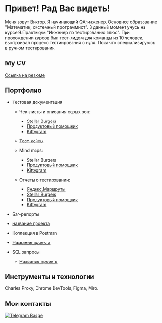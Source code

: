 # Привет! Рад Вас видеть!

Меня зовут Виктор. Я начинающий QA-инженер.
Основное образование "Математик, системный программист". В данный момент учусь на курсе Я.Практикум "Инженер по тестированию плюс".
При прохождении курсов был тест-лидом для команды из 10 человек, выстраивал процесс тестиирования с нуля.
Пока что специализируюсь в ручном тестировании. 

## My CV 

[Ссылка на резюме](https://docs.google.com/document/d/1NojFzomcuSthzYhJ7p0kHDMR0-TAIwiOIsw4fEcUOXI/edit?usp=sharing)

## Портфолио 
- Тестовая документация
  - Чек-листы и описания серых зон:
     - [Stellar Burgers](https://docs.google.com/spreadsheets/d/1R3olgcmOmMkmCSF_4xSo55xBBNTdCH0IUSaUqffUMvY/edit?usp=sharing)
     - [Продуктовый помощник](https://docs.google.com/spreadsheets/d/1oAUuqpSONcdyuCQc0qKKisIiztwJeeYqYcpsB0SVgLs/edit?usp=sharing)
     - [Kittygram](https://docs.google.com/spreadsheets/d/18lnRDqg3E4z_sGrCvkmqz_lyCRn8Ici0F8s6NpuPigw/edit?usp=sharing)
  
  -  [Тест-кейсы](https://ссылочку_сюда)

  - Mind maps:
     - [Stellar Burgers](https://miro.com/app/board/uXjVPqZfbnM=/?share_link_id=756541945790)     
     - [Продуктовый помощник](https://miro.com/app/board/uXjVPqYycr4=/?share_link_id=111794524158)
     - [Kittygram](https://miro.com/app/board/uXjVPqYyco8=/?share_link_id=105427141870)
  
  - Отчеты о тестировании:
     - [Яндекс.Маршруты](https://docs.google.com/document/d/1wVOwE1ibxDGVbdKnl2hdwejqiU9Qs1iqjPky-NkdElI/edit?usp=sharing)
     - [Stellar Burgers](https://docs.google.com/document/d/1JJjsLXTxjM6KKOSmFKLK4S79X_mZY37wZ6jFqOzEUOs/edit?usp=sharing)
     - [Продуктовый помощник](https://docs.google.com/document/d/1-n0Rm9sqZk-fQPFHwCl17lUkRTT3Att75NHGUbXwj4U/edit?usp=sharing)
     - [Kittygram](https://docs.google.com/document/d/1Vou7uSclRnPVHsAu3nT01sXd5Vs4hIyao_2TRGdXwjU/edit?usp=sharing) 
 
 -  Баг-репорты
   - [название проекта](https://ссылочку_сюда)
 - Коллекция в Postman 
  - [Название проекта](https://ссылочку_сюда)
- SQL запросы 
  - [Название проектв](https://ссылочку_сюда)

## Инструменты и технологии
Charles Proxy, Chrome DevTools, Figma, Miro.

## Мои контакты
[![Telegram Badge](https://img.shields.io/badge/-Telegram-0088cc?style=flat-square&logo=Telegram&logoColor=white)](https://t.me/vlsovereign)
